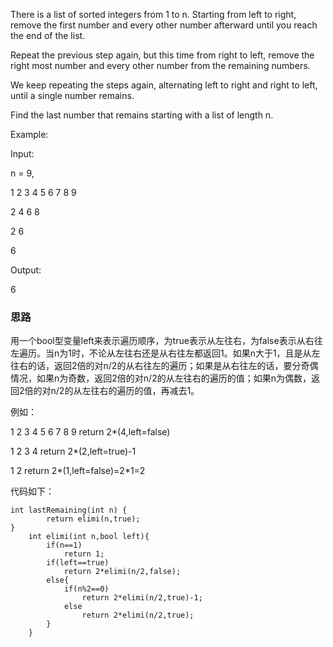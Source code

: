 There is a list of sorted integers from 1 to n. Starting from left to right, remove the first number and every other number afterward until you reach the end of the list.

Repeat the previous step again, but this time from right to left, remove the right most number and every other number from the remaining numbers.

We keep repeating the steps again, alternating left to right and right to left, until a single number remains.

Find the last number that remains starting with a list of length n.

Example:

Input:

n = 9,

1 2 3 4 5 6 7 8 9

2 4 6 8

2 6

6

Output:

6

### 思路

用一个bool型变量left来表示遍历顺序，为true表示从左往右，为false表示从右往左遍历。当n为1时，不论从左往右还是从右往左都返回1。如果n大于1，且是从左往右的话，返回2倍的对n/2的从右往左的遍历；如果是从右往左的话，要分奇偶情况，如果n为奇数，返回2倍的对n/2的从左往右的遍历的值；如果n为偶数，返回2倍的对n/2的从左往右的遍历的值，再减去1。

例如：

1 2 3 4 5 6 7 8 9 return 2*(4,left=false)

1 2 3 4 return 2*(2,left=true)-1

1 2 return 2*(1,left=false)=2*1=2 

代码如下：

```
int lastRemaining(int n) {
        return elimi(n,true);
}
    int elimi(int n,bool left){
        if(n==1)
            return 1;
        if(left==true)
            return 2*elimi(n/2,false);
        else{
            if(n%2==0)
                return 2*elimi(n/2,true)-1;
            else
                return 2*elimi(n/2,true);
        }
    }  
```
